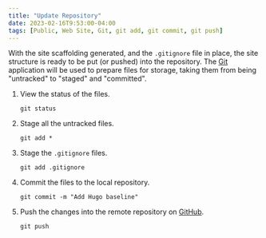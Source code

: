 ```yaml
---
title: "Update Repository"
date: 2023-02-16T9:53:00-04:00
tags: [Public, Web Site, Git, git add, git commit, git push]
---
```

With the site scaffolding generated, and the `.gitignore` file in place, the site structure is ready to be put (or pushed) into the repository.  The [Git](https://git-scm.com/) application will be used to prepare files for storage, taking them from being "untracked" to "staged" and "committed".

1. View the status of the files.

   ```
   git status
   ```

1. Stage all the untracked files.

   ```
   git add *
   ```

1. Stage the `.gitignore` files.

   ```
   git add .gitignore
   ```

1. Commit the files to the local repository.

   ```
   git commit -m "Add Hugo baseline"
   ```

1. Push the changes into the remote repository on [GitHub](https://github.com/).

   ```
   git push
   ```